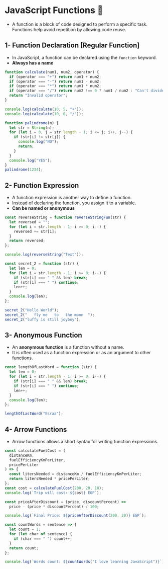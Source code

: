 # JavaScript Functions 🧠
* A function is a block of code designed to perform a specific task.
Functions help avoid repetition by allowing code reuse.


## 1- Function Declaration [Regular Function]
* In JavaScript, a function can be declared using the `function` keyword.
* **Always has a name**
```js
function calculate(num1, num2, operator) {
  if (operator === "+") return num1 + num2;
  if (operator === "-") return num1 - num2;
  if (operator === "*") return num1 * num2;
  if (operator === "/") return num2 !== 0 ? num1 / num2 : "Can't divide by zero";
  return "Invalid operator";
}

console.log(calculate(10, 5, "+"));
console.log(calculate(10, 0, "/"));
```
```js 
function palindrome(n) {
  let str = String(n);
  for (let i = 0, j = str.length - 1; i <= j; i++, j--) {
    if (str[i] != str[j]) {
      console.log("NO");
      return;
    }
  }
  console.log("YES");
}
palindrome(1234);
```


## 2- Function Expression
* A function expression is another way to define a function.
* Instead of declaring the function, you assign it to a variable.
* **Can be named or anonymous**
```js
const reverseString = function reverseStringFun(str) {
  let reversed = "";
  for (let i = str.length - 1; i >= 0; i--) {
    reversed += str[i];
  }
  return reversed;
};

console.log(reverseString("Text"));
```
```js
const secret_2 = function (str) {
  let len = 0;
  for (let i = str.length - 1; i >= 0; i--) {
    if (str[i] === " " && len) break;
    if (str[i] === " ") continue;
    len++;
  }
  console.log(len);
};

secret_2("Hello World");
secret_2("   fly me   to   the moon  ");
secret_2("luffy is still joyboy");
```

## 3- Anonymous Function
* An **anonymous function** is a function without a name.
* It is often used as a function expression or as an argument to other functions.
```js
const lengthOfLastWord = function (str) {
  let len = 0;
  for (let i = str.length - 1; i >= 0; i--) {
    if (str[i] === " " && len) break;
    if (str[i] === " ") continue;
    len++;
  }
  console.log(len);
};

lengthOfLastWord("Esraa");
```

## 4- Arrow Functions
* Arrow functions allows a short syntax for writing function expressions.
```js
const calculateFuelCost = (
  distanceKm,
  fuelEfficiencyKmPerLiter,
  pricePerLiter
) => {
  const litersNeeded = distanceKm / fuelEfficiencyKmPerLiter;
  return litersNeeded * pricePerLiter;
};
const cost = calculateFuelCost(200, 20, 10);
console.log(`Trip will cost: ${cost} EGP`);
```
```js
const priceAfterDiscount = (price, discountPercent) =>
  price - (price * discountPercent) / 100;

console.log(`Final Price: ${priceAfterDiscount(200, 20)} EGP`);
```
```js
const countWords = sentence => {
  let count = 1;
  for (let char of sentence) {
    if (char === " ") count++;
  }
  return count;
};

console.log(`Words count: ${countWords("I love learning JavaScript")}`);
```
